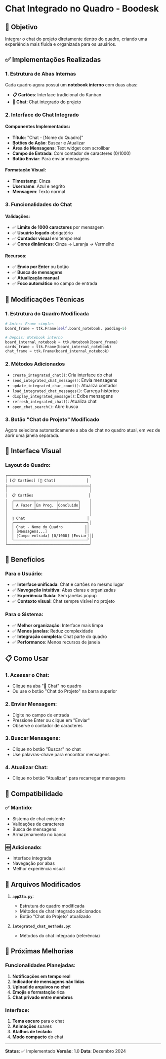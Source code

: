 # Chat Integrado no Quadro - Boodesk

## 🎯 Objetivo

Integrar o chat do projeto diretamente dentro do quadro, criando uma experiência mais fluida e organizada para os usuários.

## ✅ Implementações Realizadas

### 1. **Estrutura de Abas Internas**

Cada quadro agora possui um **notebook interno** com duas abas:

- **📋 Cartões**: Interface tradicional do Kanban
- **💬 Chat**: Chat integrado do projeto

### 2. **Interface do Chat Integrado**

#### Componentes Implementados:
- **Título**: "Chat - [Nome do Quadro]"
- **Botões de Ação**: Buscar e Atualizar
- **Área de Mensagens**: Text widget com scrollbar
- **Campo de Entrada**: Com contador de caracteres (0/1000)
- **Botão Enviar**: Para enviar mensagens

#### Formatação Visual:
- **Timestamp**: Cinza
- **Username**: Azul e negrito
- **Mensagem**: Texto normal

### 3. **Funcionalidades do Chat**

#### Validações:
- ✅ **Limite de 1000 caracteres** por mensagem
- ✅ **Usuário logado** obrigatório
- ✅ **Contador visual** em tempo real
- ✅ **Cores dinâmicas**: Cinza → Laranja → Vermelho

#### Recursos:
- ✅ **Envio por Enter** ou botão
- ✅ **Busca de mensagens**
- ✅ **Atualização manual**
- ✅ **Foco automático** no campo de entrada

## 🔧 Modificações Técnicas

### 1. **Estrutura do Quadro Modificada**

```python
# Antes: Frame simples
board_frame = ttk.Frame(self.board_notebook, padding=5)

# Depois: Notebook interno
board_internal_notebook = ttk.Notebook(board_frame)
cards_frame = ttk.Frame(board_internal_notebook)
chat_frame = ttk.Frame(board_internal_notebook)
```

### 2. **Métodos Adicionados**

- `create_integrated_chat()`: Cria interface do chat
- `send_integrated_chat_message()`: Envia mensagens
- `update_integrated_char_count()`: Atualiza contador
- `load_integrated_chat_messages()`: Carrega histórico
- `display_integrated_message()`: Exibe mensagens
- `refresh_integrated_chat()`: Atualiza chat
- `open_chat_search()`: Abre busca

### 3. **Botão "Chat do Projeto" Modificado**

Agora seleciona automaticamente a aba de chat no quadro atual, em vez de abrir uma janela separada.

## 🎨 Interface Visual

### Layout do Quadro:
```
┌─────────────────────────────────────┐
│ [📋 Cartões] [💬 Chat]              │
├─────────────────────────────────────┤
│                                     │
│  📋 Cartões                         │
│  ┌─────────┬─────────┬─────────┐    │
│  │ A Fazer │Em Prog. │Concluído│    │
│  └─────────┴─────────┴─────────┘    │
│                                     │
│  💬 Chat                            │
│  ┌─────────────────────────────────┐│
│  │ Chat - Nome do Quadro          ││
│  │ [Mensagens...]                 ││
│  │ [Campo entrada] [0/1000] [Enviar]││
│  └─────────────────────────────────┘│
└─────────────────────────────────────┘
```

## 🚀 Benefícios

### Para o Usuário:
- ✅ **Interface unificada**: Chat e cartões no mesmo lugar
- ✅ **Navegação intuitiva**: Abas claras e organizadas
- ✅ **Experiência fluida**: Sem janelas popup
- ✅ **Contexto visual**: Chat sempre visível no projeto

### Para o Sistema:
- ✅ **Melhor organização**: Interface mais limpa
- ✅ **Menos janelas**: Reduz complexidade
- ✅ **Integração completa**: Chat parte do quadro
- ✅ **Performance**: Menos recursos de janela

## 📋 Como Usar

### 1. **Acessar o Chat**:
- Clique na aba "💬 Chat" no quadro
- Ou use o botão "Chat do Projeto" na barra superior

### 2. **Enviar Mensagem**:
- Digite no campo de entrada
- Pressione Enter ou clique em "Enviar"
- Observe o contador de caracteres

### 3. **Buscar Mensagens**:
- Clique no botão "Buscar" no chat
- Use palavras-chave para encontrar mensagens

### 4. **Atualizar Chat**:
- Clique no botão "Atualizar" para recarregar mensagens

## 🔄 Compatibilidade

### ✅ **Mantido**:
- Sistema de chat existente
- Validações de caracteres
- Busca de mensagens
- Armazenamento no banco

### 🆕 **Adicionado**:
- Interface integrada
- Navegação por abas
- Melhor experiência visual

## 📁 Arquivos Modificados

1. **`app23a.py`**:
   - Estrutura do quadro modificada
   - Métodos de chat integrado adicionados
   - Botão "Chat do Projeto" atualizado

2. **`integrated_chat_methods.py`**:
   - Métodos do chat integrado (referência)

## 🎯 Próximas Melhorias

### Funcionalidades Planejadas:
1. **Notificações em tempo real**
2. **Indicador de mensagens não lidas**
3. **Upload de arquivos no chat**
4. **Emojis e formatação rica**
5. **Chat privado entre membros**

### Interface:
1. **Tema escuro** para o chat
2. **Animações** suaves
3. **Atalhos de teclado**
4. **Modo compacto** do chat

---

**Status**: ✅ Implementado
**Versão**: 1.0
**Data**: Dezembro 2024
